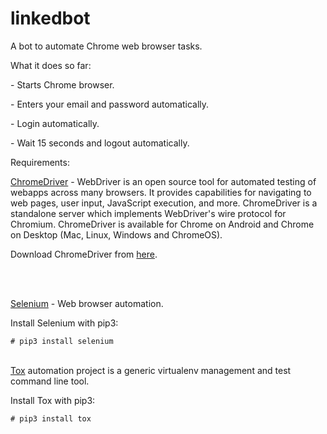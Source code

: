 # linkedbot
<p>A bot to automate Chrome web browser tasks.</p>

<p>What it does so far:</p>
<p>- Starts Chrome browser.</p>
<p>- Enters your email and password automatically.</p>
<p>- Login automatically.</p>
<p>- Wait 15 seconds and logout automatically.</p>


<p>Requirements:</p>

<p><a href="https://sites.google.com/a/chromium.org/chromedriver/">ChromeDriver</a> - WebDriver is an open source tool for automated testing of webapps across many browsers. It provides capabilities for navigating to web pages, user input, JavaScript execution, and more.  ChromeDriver is a standalone server which implements WebDriver's wire protocol for Chromium. ChromeDriver is available for Chrome on Android and Chrome on Desktop (Mac, Linux, Windows and ChromeOS).</p>

<p>Download ChromeDriver from <a href="https://sites.google.com/a/chromium.org/chromedriver/">here</a>.</p>

<br />
<br />

<p><a href="http://www.seleniumhq.org/">Selenium</a> - Web browser automation.</p>

<p>Install Selenium with pip3:</p>
<code># pip3 install selenium</code>

<br />
<br />

<p><a href="http://tox.readthedocs.io/en/latest/">Tox</a> automation project is a generic virtualenv management and test command line tool.</p>

<p>Install Tox with pip3:</p>
<code># pip3 install tox</code>
